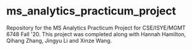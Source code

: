 # ms_analytics_practicum_project
Repository for the MS Analytics Practicum Project for CSE/ISYE/MGMT 6748 Fall '20. This project was completed along with Hannah Hamilton, Qihang Zhang, Jingyu Li and Xinze Wang.
